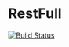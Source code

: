 # RestFull

[![Build Status](https://app.travis-ci.com/Valderio13/RestFull.svg?branch=main)](https://app.travis-ci.com/Valderio13/RestFull)
